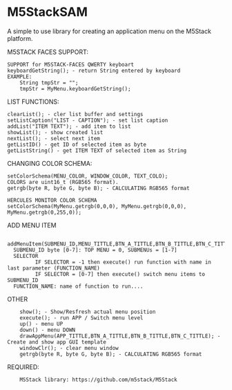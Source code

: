 # M5StackSAM

A simple to use library for creating an application menu on the M5Stack platform.

M5STACK FACES SUPPORT:

	SUPPORT for M5STACK-FACES QWERTY keyboart
	keyboardGetString(); - return String entered by keyboard
	EXAMPLE:
		String tmpStr = "";
		tmpStr = MyMenu.keyboardGetString();
		

LIST FUNCTIONS:
	
	clearList(); - cler list buffer and settings
	setListCaption("LIST - CAPTION"); - set list caption
	addList("ITEM TEXT"); - add item to list
	showList(); - show created list
	nextList(); - select next item
	getListID() - get ID of selected item as byte
	getListString() - get ITEM TEXT of selected item as String


CHANGING COLOR SCHEMA:

	setColorSchema(MENU_COLOR, WINDOW_COLOR, TEXT_COLO);
	COLORS are uint16_t (RGB565 format).
	getrgb(byte R, byte G, byte B); - CALCULATING RGB565 format
  
	HERCULES MONITOR COLOR SCHEMA
	setColorSchema(MyMenu.getrgb(0,0,0), MyMenu.getrgb(0,0,0), MyMenu.getrgb(0,255,0));
   
ADD MENU ITEM
   
	 addMenuItem(SUBMENU_ID,MENU_TITTLE,BTN_A_TITTLE,BTN_B_TITTLE,BTN_C_TITTLE,SELECTOR,FUNCTION_NAME);
      SUBMENU_ID byte [0-7]: TOP MENU = 0, SUBMENUs = [1-7]
      SELECTOR
             IF SELECTOR = -1 then execute() run function with name in last parameter (FUNCTION_NAME)
             IF SELECTOR = [0-7] then execute() switch menu items to SUBMENU_ID
      FUNCTION_NAME: name of function to run....

OTHER
		
		show(); - Show/Resfresh actual menu position
		execute(); - run APP / Switch menu level
		up() - menu UP
		down() - menu DOWN
		drawAppMenu(APP_TITTLE,BTN_A_TITTLE,BTN_B_TITTLE,BTN_C_TITTLE); - Create and show app GUI template
		windowClr(); - clear menu window
		getrgb(byte R, byte G, byte B); - CALCULATING RGB565 format
		
REQUIRED:

		MSStack library: https://github.com/m5stack/M5Stack
		
	
